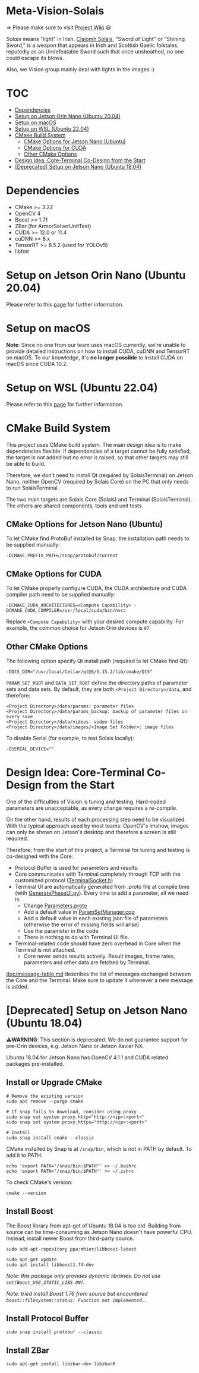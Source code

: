 Meta-Vision-Solais
===

=> Please make sure to visit [Project Wiki](https://github.com/Meta-Team/Meta-Vision-Solais/wiki) :smiley:

_Solais_ means "light" in Irish. [Claíomh Solais](https://en.wikipedia.org/wiki/Cla%C3%ADomh_Solais), 
"Sword of Light" or "Shining Sword,"  is a weapon that 
appears in Irish and Scottish Gaelic folktales, reputedly as an Undefeatable Sword such that once unsheathed, 
no one could escape its blows.

Also, we Vision group mainly deal with lights in the images :)

# TOC
<!-- TOC start (generated with https://github.com/derlin/bitdowntoc) -->

- [Dependencies](#dependencies)
- [Setup on Jetson Orin Nano (Ubuntu 20.04)](#setup-on-jetson-orin-nano-ubuntu-2004)
- [Setup on macOS](#setup-on-macos)
- [Setup on WSL (Ubuntu 22.04)](#setup-on-wsl-ubuntu-2204)
- [CMake Build System](#cmake-build-system)
  * [CMake Options for Jetson Nano (Ubuntu)](#cmake-options-for-jetson-nano-ubuntu)
  * [CMake Options for CUDA](#cmake-options-for-cuda)
  * [Other CMake Options](#other-cmake-options)
- [Design Idea: Core-Terminal Co-Design from the Start](#design-idea-core-terminal-co-design-from-the-start)
- [[Deprecated] Setup on Jetson Nano (Ubuntu 18.04)](#deprecated-setup-on-jetson-nano-ubuntu-1804)

<!-- TOC end -->

# Dependencies
* CMake >= 3.22
* OpenCV 4
* Boost >= 1.71
* ZBar (for ArmorSolverUnitTest)
* CUDA >= 12.0 or 11.4
* cuDNN >= 8.x
* TensorRT >= 8.5.2 (used for YOLOv5)
* libfmt

# Setup on Jetson Orin Nano (Ubuntu 20.04)

Please refer to this [page](https://github.com/Meta-Team/Meta-Vision-SolaisNG/wiki/Setup-on-Jetson-Orin-Nano-(Ubuntu-20.04)) for further information.

# Setup on macOS

**Note**: Since no one from our team uses macOS currently, we're unable to provide detailed instructions on how to install
CUDA, cuDNN and TensorRT on macOS. To our knowledge, it's **no longer possible** to install CUDA on macOS since CUDA 10.2.

# Setup on WSL (Ubuntu 22.04)

Please refer to this [page](https://github.com/Meta-Team/Meta-Vision-SolaisNG/wiki/Setup-on-WSL-(Ubuntu-22.04)) for further information.

# CMake Build System
This project uses CMake build system. The main design idea is to make dependencies flexible: if dependencies of a
target cannot be fully satisfied, the target is not added but no error is raised, so that other targets may still
be able to build.

Therefore, we don't need to install Qt (required by SolaisTerminal) on Jetson Nano, neither
OpenCV (required by Solais Core) on the PC that only needs to run SolaisTerminal.

The two main targets are Solais Core (Solais) and Terminal (SolaisTerminal). The others are shared components, 
tools and unit tests.

## CMake Options for Jetson Nano (Ubuntu)
To let CMake find ProtoBuf installed by Snap, the installation path needs to be supplied manually:
```
-DCMAKE_PREFIX_PATH=/snap/protobuf/current
```

## CMake Options for CUDA
To let CMake properly configure CUDA, the CUDA architecture and CUDA compiler path
need to be supplied manually:
```
-DCMAKE_CUDA_ARCHITECTURES=<Compute Capability> -DCMAKE_CUDA_COMPILER=/usr/local/cuda/bin/nvcc
```
Replace `<Compute Capability>` with your desired compute capability. 
For example, the common choice for Jetson Orin devices is `87`.

## Other CMake Options
The following option specify Qt install path (required to let CMake find Qt):
```
-DQt5_DIR="/usr/local/Cellar/qt@5/5.15.2/lib/cmake/Qt5"
```

`PARAM_SET_ROOT` and `DATA_SET_ROOT` define the directory paths of parameter sets and data sets. By default, they
are both `<Project Directory>/data`, and therefore:

```
<Project Directory>/data/params: parameter files
<Project Directory>/data/params_backup: backup of parameter files on every save
<Project Directory>/data/videos: video files
<Project Directory>/data/images/<Image Set Folder>: image files
```

To disable Serial (for example, to test Solais locally):

```
-DSERIAL_DEVICE=""
```

# Design Idea: Core-Terminal Co-Design from the Start

One of the difficulties of Vision is tuning and testing. Hard-coded parameters are unacceptable, as every change
requires a re-compile. 

On the other hand, results of each processing step need to be visualized. With the typical 
approach used by most teams: OpenCV's imshow, images can only be shown on Jetson's desktop and therefore a screen is still
required.

Therefore, from the start of this project, a Terminal for tuning and testing is co-designed with the Core:
* Protocol Buffer is used for parameters and results.
* Core communicates with Terminal completely through TCP with the customized protocol ([TerminalSocket.h](include/TerminalSocket.h))
* Terminal UI are automatically generated from .proto file at compile time (with [GeneratePhaseUI.py](tools/SolaisTerminal/GeneratePhaseUI.py)).
Every time to add a parameter, all we need is:
  * Change [Parameters.proto](src/Parameters.proto)
  * Add a default value in [ParamSetManager.cpp](src/ParamSetManager.cpp)
  * Add a default value in each existing json file of parameters (otherwise the error of missing fields will arise)
  * Use the parameter in the code
  * There is nothing to do with Terminal UI file.
* Terminal-related code should have zero overhead in Core when the Terminal is not attached.
  * Core never sends results actively. Result images, frame rates, parameters and other data are fetched by Terminal.

[doc/message-table.md](doc/message-table.md) describes the list of messages exchanged between the Core and the Terminal.
Make sure to update it whenever a new message is added.

# [Deprecated] Setup on Jetson Nano (Ubuntu 18.04)

⚠️**WARNING**: This section is deprecated. We do not guarantee support for pre-Orin devices, e.g. Jetson
Nano or Jetson Xavier NX.

Ubuntu 18.04 for Jetson Nano has OpenCV 4.1.1 and CUDA related packages pre-installed.

## Install or Upgrade CMake
```shell
# Remove the existing version
sudo apt remove --purge cmake

# If snap fails to download, consider using proxy
sudo snap set system proxy.http="http://<ip>:<port>"
sudo snap set system proxy.https="http://<ip>:<port>"

# Install
sudo snap install cmake --classic
```

CMake installed by Snap is at `/snap/bin`, which is not in PATH by default. To add it to PATH:
```shell
echo 'export PATH="/snap/bin:$PATH"' >> ~/.bashrc
echo 'export PATH="/snap/bin:$PATH"' >> ~/.zshrc
```

To check CMake's version:

```shell
cmake --version
```

## Install Boost
The Boost library from apt-get of Ubuntu 18.04 is too old. Building from source can be time-consuming as Jetson Nano
doesn't have powerful CPU. Instead, install newer Boost from third-party source.
```shell
sudo add-apt-repository ppa:mhier/libboost-latest
```

```shell
sudo apt-get update
sudo apt install libboost1.74-dev
```

_Note: this package only provides dynamic libraries. Do not use `set(Boost_USE_STATIC_LIBS ON)`._

_Note: tried install Boost 1.76 from source but encountered `boost::filesystem::status: Function not implemented`..._

## Install Protocol Buffer
```shell
sudo snap install protobuf --classic
```

## Install ZBar
```shell
sudo apt-get install libzbar-dev libzbar0
```
